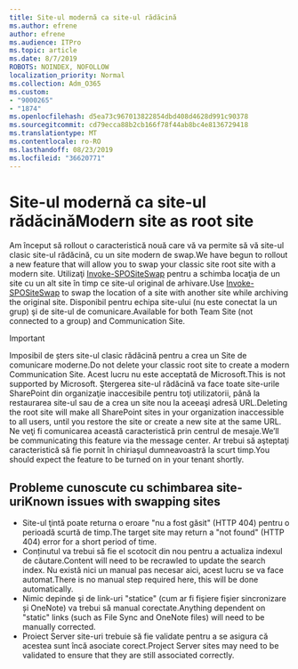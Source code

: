 ```yaml
---
title: Site-ul modernă ca site-ul rădăcină
ms.author: efrene
author: efrene
ms.audience: ITPro
ms.topic: article
ms.date: 8/7/2019
ROBOTS: NOINDEX, NOFOLLOW
localization_priority: Normal
ms.collection: Adm_O365
ms.custom:
- "9000265"
- "1874"
ms.openlocfilehash: d5ea73c967013822854dbd408d4628d991c90378
ms.sourcegitcommit: cd79ecca88b2cb166f78f44ab8bc4e8136729418
ms.translationtype: MT
ms.contentlocale: ro-RO
ms.lasthandoff: 08/23/2019
ms.locfileid: "36620771"
---
```

# <a name="modern-site-as-root-site"></a><span data-ttu-id="bdda9-102">Site-ul modernă ca site-ul rădăcină</span><span class="sxs-lookup"><span data-stu-id="bdda9-102">Modern site as root site</span></span>

<span data-ttu-id="bdda9-103">Am început să rollout o caracteristică nouă care vă va permite să vă site-ul clasic site-ul rădăcină, cu un site modern de swap.</span><span class="sxs-lookup"><span data-stu-id="bdda9-103">We have begun to rollout a new feature that will allow you to swap your classic site root site with a modern site.</span></span> <span data-ttu-id="bdda9-104">Utilizaţi [Invoke-SPOSiteSwap](https://docs.microsoft.com/powershell/module/sharepoint-online/invoke-spositeswap?view=sharepoint-ps) pentru a schimba locaţia de un site cu un alt site în timp ce site-ul original de arhivare.</span><span class="sxs-lookup"><span data-stu-id="bdda9-104">Use [Invoke-SPOSiteSwap](https://docs.microsoft.com/powershell/module/sharepoint-online/invoke-spositeswap?view=sharepoint-ps) to swap the location of a site with another site while archiving the original site.</span></span> <span data-ttu-id="bdda9-105">Disponibil pentru echipa site-ului (nu este conectat la un grup) şi de site-ul de comunicare.</span><span class="sxs-lookup"><span data-stu-id="bdda9-105">Available for both Team Site (not connected to a group) and Communication Site.</span></span> 

>[!Important]
> <span data-ttu-id="bdda9-106">Imposibil de șters site-ul clasic rădăcină pentru a crea un Site de comunicare moderne.</span><span class="sxs-lookup"><span data-stu-id="bdda9-106">Do not delete your classic root site to create a modern Communication Site.</span></span> <span data-ttu-id="bdda9-107">Acest lucru nu este acceptată de Microsoft.</span><span class="sxs-lookup"><span data-stu-id="bdda9-107">This is not supported by Microsoft.</span></span> <span data-ttu-id="bdda9-108">Ştergerea site-ul rădăcină va face toate site-urile SharePoint din organizaţie inaccesibile pentru toţi utilizatorii, până la restaurarea site-ul sau de a crea un site nou la aceeaşi adresă URL.</span><span class="sxs-lookup"><span data-stu-id="bdda9-108">Deleting the root site will make all SharePoint sites in your organization inaccessible to all users, until you restore the site or create a new site at the same URL.</span></span> <span data-ttu-id="bdda9-109">Ne veţi fi comunicarea această caracteristică prin centrul de mesaje.</span><span class="sxs-lookup"><span data-stu-id="bdda9-109">We’ll be communicating this feature via the message center.</span></span> <span data-ttu-id="bdda9-110">Ar trebui să aşteptaţi caracteristică să fie pornit în chiriaşul dumneavoastră la scurt timp.</span><span class="sxs-lookup"><span data-stu-id="bdda9-110">You should expect the feature to be turned on in your tenant shortly.</span></span>

## <a name="known-issues-with-swapping-sites"></a><span data-ttu-id="bdda9-111">Probleme cunoscute cu schimbarea site-uri</span><span class="sxs-lookup"><span data-stu-id="bdda9-111">Known issues with swapping sites</span></span>
- <span data-ttu-id="bdda9-112">Site-ul ţintă poate returna o eroare "nu a fost găsit" (HTTP 404) pentru o perioadă scurtă de timp.</span><span class="sxs-lookup"><span data-stu-id="bdda9-112">The target site may return a "not found" (HTTP 404) error for a short period of time.</span></span>
- <span data-ttu-id="bdda9-113">Conținutul va trebui să fie el scotocit din nou pentru a actualiza indexul de căutare.</span><span class="sxs-lookup"><span data-stu-id="bdda9-113">Content will need to be recrawled to update the search index.</span></span> <span data-ttu-id="bdda9-114">Nu există nici un manual pas necesar aici, acest lucru se va face automat.</span><span class="sxs-lookup"><span data-stu-id="bdda9-114">There is no manual step required here, this will be done automatically.</span></span>
- <span data-ttu-id="bdda9-115">Nimic depinde şi de link-uri "statice" (cum ar fi fişiere fişier sincronizare și OneNote) va trebui să manual corectate.</span><span class="sxs-lookup"><span data-stu-id="bdda9-115">Anything dependent on "static" links (such as File Sync and OneNote files) will need to be manually corrected.</span></span>
- <span data-ttu-id="bdda9-116">Proiect Server site-uri trebuie să fie validate pentru a se asigura că acestea sunt încă asociate corect.</span><span class="sxs-lookup"><span data-stu-id="bdda9-116">Project Server sites may need to be validated to ensure that they are still associated correctly.</span></span> 
